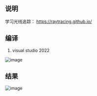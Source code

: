 ## 说明
学习光线追踪： https://raytracing.github.io/


## 编译
1. visual studio 2022

![image](https://user-images.githubusercontent.com/10512526/138131904-7558c6df-1b2f-4965-86a5-5fde3dd2edab.png)



## 结果
![image](https://user-images.githubusercontent.com/10512526/138131800-4576e8bd-5a8c-4b33-a443-aff3d1719fac.png)
